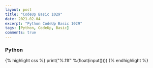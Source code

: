 ```yaml
---
layout: post
title: "CodeUp Basic 1029"
date: 2021-02-04
excerpt: "Python CodeUp Basic 1029"
tags: [Python, CodeUp, Basic]
comments: true
---
```


### Python
{% highlight css %}
print("%.11f" %(float(input())))
{% endhighlight %}